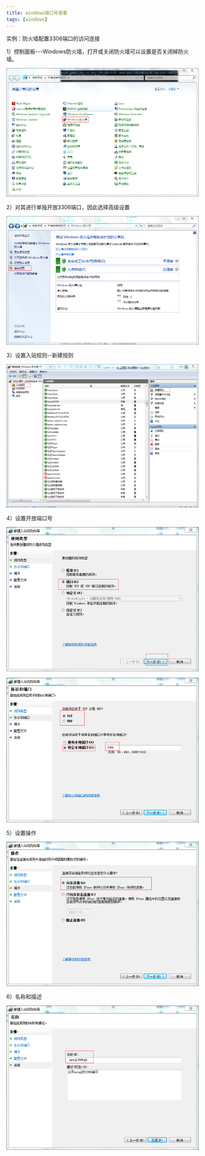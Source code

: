 ```yaml
---
title: windows端口号查看
tags: [windows]
---
```


实例：防火墙配置3306端口的访问连接

1）控制面板---Windows防火墙，打开或关闭防火墙可以设置是否关闭掉防火墙。

![](/images/windows/firewall/firewall1.png)

2）对其进行单独开放3306端口，因此选择高级设置

![](/images/windows/firewall/firewall2.png)

3）设置入站规则--新建规则

![](/images/windows/firewall/firewall3.png)

4）设置开放端口号

![](/images/windows/firewall/firewall4.png)

![](/images/windows/firewall/firewall5.png)

5）设置操作

![](/images/windows/firewall/firewall6.png)

6）名称和描述

![](/images/windows/firewall/firewall7.png)